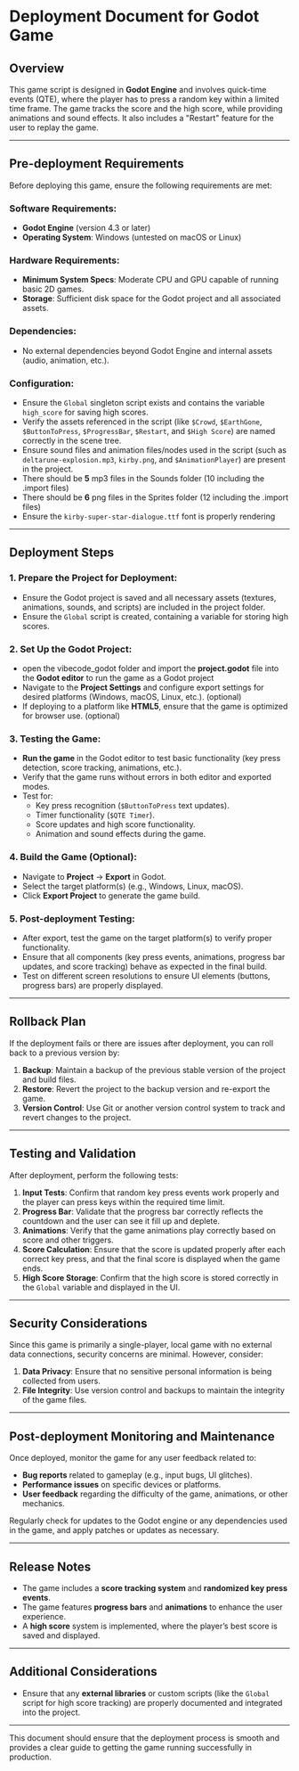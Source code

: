 # Deployment Document for Godot Game

## Overview
This game script is designed in **Godot Engine** and involves quick-time events (QTE), where the player has to press a random key within a limited time frame. The game tracks the score and the high score, while providing animations and sound effects. It also includes a "Restart" feature for the user to replay the game.

---

## Pre-deployment Requirements
Before deploying this game, ensure the following requirements are met:

### Software Requirements:
- **Godot Engine** (version 4.3 or later)
- **Operating System**: Windows (untested on macOS or Linux)

### Hardware Requirements:
- **Minimum System Specs**: Moderate CPU and GPU capable of running basic 2D games.
- **Storage**: Sufficient disk space for the Godot project and all associated assets.

### Dependencies:
- No external dependencies beyond Godot Engine and internal assets (audio, animation, etc.).

### Configuration:
- Ensure the `Global` singleton script exists and contains the variable `high_score` for saving high scores.
- Verify the assets referenced in the script (like `$Crowd`, `$EarthGone`, `$ButtonToPress`, `$ProgressBar`, `$Restart`, and `$High Score`) are named correctly in the scene tree.
- Ensure sound files and animation files/nodes used in the script (such as `deltarune-explosion.mp3`, `kirby.png`, and `$AnimationPlayer`) are present in the project.
- There should be **5** mp3 files in the Sounds folder (10 including the .import files)
- There should be **6** png files in the Sprites folder (12 including the .import files)
- Ensure the `kirby-super-star-dialogue.ttf` font is properly rendering

---

## Deployment Steps
### 1. Prepare the Project for Deployment:
- Ensure the Godot project is saved and all necessary assets (textures, animations, sounds, and scripts) are included in the project folder.
- Ensure the `Global` script is created, containing a variable for storing high scores.

### 2. Set Up the Godot Project:
- open the vibecode_godot folder and import the **project.godot** file into the **Godot editor** to run the game as a Godot project
- Navigate to the **Project Settings** and configure export settings for desired platforms (Windows, macOS, Linux, etc.). (optional)
- If deploying to a platform like **HTML5**, ensure that the game is optimized for browser use. (optional)

### 3. Testing the Game:
- **Run the game** in the Godot editor to test basic functionality (key press detection, score tracking, animations, etc.).
- Verify that the game runs without errors in both editor and exported modes.
- Test for:
  - Key press recognition (`$ButtonToPress` text updates).
  - Timer functionality (`$QTE Timer`).
  - Score updates and high score functionality.
  - Animation and sound effects during the game.

### 4. Build the Game (Optional):
- Navigate to **Project** → **Export** in Godot.
- Select the target platform(s) (e.g., Windows, Linux, macOS).
- Click **Export Project** to generate the game build.

### 5. Post-deployment Testing:
- After export, test the game on the target platform(s) to verify proper functionality.
- Ensure that all components (key press events, animations, progress bar updates, and score tracking) behave as expected in the final build.
- Test on different screen resolutions to ensure UI elements (buttons, progress bars) are properly displayed.

---

## Rollback Plan
If the deployment fails or there are issues after deployment, you can roll back to a previous version by:

1. **Backup**: Maintain a backup of the previous stable version of the project and build files.
2. **Restore**: Revert the project to the backup version and re-export the game.
3. **Version Control**: Use Git or another version control system to track and revert changes to the project.

---

## Testing and Validation
After deployment, perform the following tests:

1. **Input Tests**: Confirm that random key press events work properly and the player can press keys within the required time limit.
2. **Progress Bar**: Validate that the progress bar correctly reflects the countdown and the user can see it fill up and deplete.
3. **Animations**: Verify that the game animations play correctly based on score and other triggers.
4. **Score Calculation**: Ensure that the score is updated properly after each correct key press, and that the final score is displayed when the game ends.
5. **High Score Storage**: Confirm that the high score is stored correctly in the `Global` variable and displayed in the UI.

---

## Security Considerations
Since this game is primarily a single-player, local game with no external data connections, security concerns are minimal. However, consider:

1. **Data Privacy**: Ensure that no sensitive personal information is being collected from users.
2. **File Integrity**: Use version control and backups to maintain the integrity of the game files.

---

## Post-deployment Monitoring and Maintenance
Once deployed, monitor the game for any user feedback related to:

- **Bug reports** related to gameplay (e.g., input bugs, UI glitches).
- **Performance issues** on specific devices or platforms.
- **User feedback** regarding the difficulty of the game, animations, or other mechanics.

Regularly check for updates to the Godot engine or any dependencies used in the game, and apply patches or updates as necessary.

---

## Release Notes
- The game includes a **score tracking system** and **randomized key press events**.
- The game features **progress bars** and **animations** to enhance the user experience.
- A **high score** system is implemented, where the player’s best score is saved and displayed.

---

## Additional Considerations
- Ensure that any **external libraries** or custom scripts (like the `Global` script for high score tracking) are properly documented and integrated into the project.

---

This document should ensure that the deployment process is smooth and provides a clear guide to getting the game running successfully in production.
